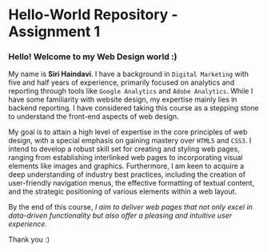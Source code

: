 # Hello-World Repository - Assignment 1

### Hello! Welcome to my Web Design world :)

My name is __Siri Haindavi__. I have a background in ```Digital Marketing``` with five and half years of experience, primarily focused on analytics and reporting through tools like ```Google Analytics``` and ```Adobe Analytics```. While I have some familiarity with website design, my expertise mainly lies in backend reporting. I have considered taking this course as a stepping stone to understand the front-end aspects of web design.
 
My goal is to attain a high level of expertise in the core principles of web design, with a special emphasis on gaining mastery over ```HTML5``` and ```CSS3```. I intend to develop a robust skill set for creating and styling web pages, ranging from establishing interlinked web pages to incorporating visual elements like images and graphics. Furthermore, I am keen to acquire a deep understanding of industry best practices, including the creation of user-friendly navigation menus, the effective formatting of textual content, and the strategic positioning of various elements within a web layout. 

By the end of this course, _I aim to deliver web pages that not only excel in data-driven functionality but also offer a pleasing and intuitive user experience._

Thank you :)

